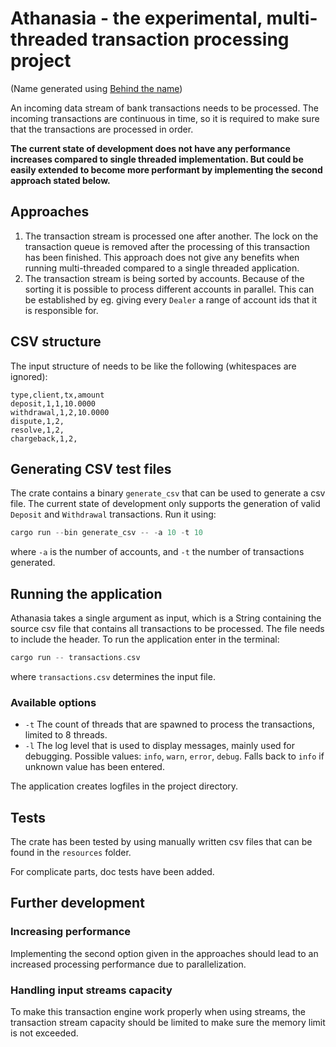 # Athanasia - the experimental, multi-threaded transaction processing project

(Name generated using [Behind the name](https://www.behindthename.com/random/random.php?number=1&sets=5&gender=f&surname=&all=yes))

An incoming data stream of bank transactions needs to be processed. The incoming transactions are continuous in time, so it is required to make sure that the transactions are processed in order.

**The current state of development does not have any performance increases compared to single threaded implementation. But could be easily extended to become more performant by implementing the second approach stated below.**

## Approaches

1. The transaction stream is processed one after another. The lock on the transaction queue is removed after the processing of this transaction has been finished. This approach does not give any benefits when running multi-threaded compared to a single threaded application.
2. The transaction stream is being sorted by accounts. Because of the sorting it is possible to process different accounts in parallel. This can be established by eg. giving every ```Dealer``` a range of account ids that it is responsible for.

## CSV structure

The input structure of needs to be like the following (whitespaces are ignored):

```
type,client,tx,amount
deposit,1,1,10.0000
withdrawal,1,2,10.0000
dispute,1,2,
resolve,1,2,
chargeback,1,2,
```

## Generating CSV test files

The crate contains a binary ```generate_csv``` that can be used to generate a csv file. The current state of development only supports the generation of valid ```Deposit``` and ```Withdrawal``` transactions. Run it using:

```rust
cargo run --bin generate_csv -- -a 10 -t 10
```

where ```-a``` is the number of accounts, and ```-t``` the number of transactions generated.

## Running the application

Athanasia takes a single argument as input, which is a String containing the source csv file that contains all transactions to be processed. The file needs to include the header. To run the application enter in the terminal:

```rust
cargo run -- transactions.csv
```

where ```transactions.csv``` determines the input file.

### Available options

* ```-t``` The count of threads that are spawned to process the transactions, limited to 8 threads.
* ```-l``` The log level that is used to display messages, mainly used for debugging. Possible values: ```info```, ```warn```, ```error```, ```debug```. Falls back to ```info``` if unknown value has been entered.

The application creates logfiles in the project directory.

## Tests

The crate has been tested by using manually written csv files that can be found in the ```resources``` folder.

For complicate parts, doc tests have been added.

## Further development

### Increasing performance

Implementing the second option given in the approaches should lead to an increased processing performance due to parallelization.

### Handling input streams capacity

To make this transaction engine work properly when using streams, the transaction stream capacity should be limited to make sure the memory limit is not exceeded.